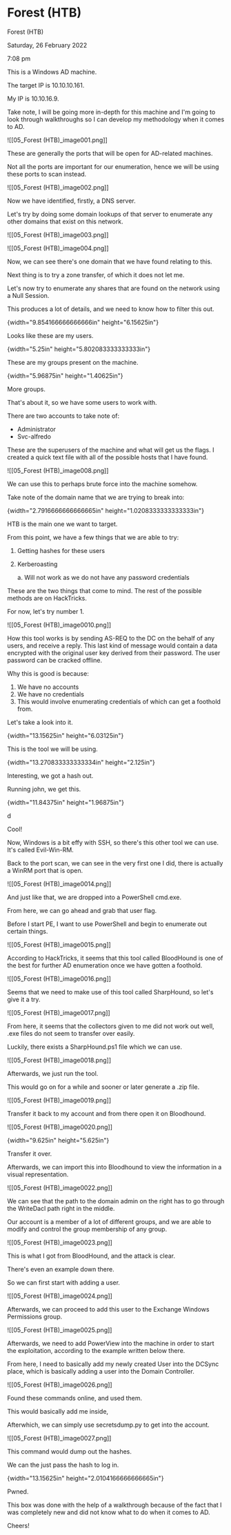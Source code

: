 # Forest (HTB)

Forest (HTB)

Saturday, 26 February 2022

7:08 pm

This is a Windows AD machine.

The target IP is 10.10.10.161.

My IP is 10.10.16.9.

&#x20;

Take note, I will be going more in-depth for this machine and I'm going to look through walkthroughs so I can develop my methodology when it comes to AD.

!\[\[05\_Forest (HTB)\_image001.png]]

These are generally the ports that will be open for AD-related machines.

&#x20;

Not all the ports are important for our enumeration, hence we will be using these ports to scan instead.

!\[\[05\_Forest (HTB)\_image002.png]]

Now we have identified, firstly, a DNS server.

&#x20;

Let's try by doing some domain lookups of that server to enumerate any other domains that exist on this network.

!\[\[05\_Forest (HTB)\_image003.png]]

&#x20;

!\[\[05\_Forest (HTB)\_image004.png]]

Now, we can see there's one domain that we have found relating to this.

&#x20;

Next thing is to try a zone transfer, of which it does not let me.

Let's now try to enumerate any shares that are found on the network using a Null Session.

This produces a lot of details, and we need to know how to filter this out.

{width="9.854166666666666in" height="6.15625in"}

Looks like these are my users.

&#x20;

{width="5.25in" height="5.802083333333333in"}

These are my groups present on the machine.

{width="5.96875in" height="1.40625in"}

More groups.

&#x20;

That's about it, so we have some users to work with.

There are two accounts to take note of:

&#x20;

* Administrator
* Svc-alfredo

&#x20;

These are the superusers of the machine and what will get us the flags. I created a quick text file with all of the possible hosts that I have found.

!\[\[05\_Forest (HTB)\_image008.png]]

We can use this to perhaps brute force into the machine somehow.

&#x20;

Take note of the domain name that we are trying to break into:

{width="2.7916666666666665in" height="1.0208333333333333in"}

HTB is the main one we want to target.

&#x20;

From this point, we have a few things that we are able to try:

1. Getting hashes for these users
2.  Kerberoasting

    a. Will not work as we do not have any password credentials

&#x20;

These are the two things that come to mind. The rest of the possible methods are on HackTricks.

For now, let's try number 1.

!\[\[05\_Forest (HTB)\_image0010.png]]

How this tool works is by sending AS-REQ to the DC on the behalf of any users, and receive a reply. This last kind of message would contain a data encrypted with the original user key derived from their password. The user password can be cracked offline.

&#x20;

Why this is good is because:

1. We have no accounts
2. We have no credentials
3. This would involve enumerating credentials of which can get a foothold from.

&#x20;

Let's take a look into it.

{width="13.15625in" height="6.03125in"}

This is the tool we will be using.

&#x20;

{width="13.270833333333334in" height="2.125in"}

&#x20;

&#x20;

Interesting, we got a hash out.

Running john, we get this.

{width="11.84375in" height="1.96875in"}

d

Cool!

&#x20;

Now, Windows is a bit effy with SSH, so there's this other tool we can use. It's called Evil-Win-RM.

&#x20;

Back to the port scan, we can see in the very first one I did, there is actually a WinRM port that is open.

&#x20;

!\[\[05\_Forest (HTB)\_image0014.png]]

And just like that, we are dropped into a PowerShell cmd.exe.

&#x20;

From here, we can go ahead and grab that user flag.

&#x20;

Before I start PE, I want to use PowerShell and begin to enumerate out certain things.

&#x20;

!\[\[05\_Forest (HTB)\_image0015.png]]

According to HackTricks, it seems that this tool called BloodHound is one of the best for further AD enumeration once we have gotten a foothold.

&#x20;

!\[\[05\_Forest (HTB)\_image0016.png]]

Seems that we need to make use of this tool called SharpHound, so let's give it a try.

!\[\[05\_Forest (HTB)\_image0017.png]]

From here, it seems that the collectors given to me did not work out well, .exe files do not seem to transfer over easily.

&#x20;

Luckily, there exists a SharpHound.ps1 file which we can use.

&#x20;

!\[\[05\_Forest (HTB)\_image0018.png]]

Afterwards, we just run the tool.

&#x20;

This would go on for a while and sooner or later generate a .zip file.

!\[\[05\_Forest (HTB)\_image0019.png]]

Transfer it back to my account and from there open it on Bloodhound.

!\[\[05\_Forest (HTB)\_image0020.png]]

&#x20;

{width="9.625in" height="5.625in"}

Transfer it over.

Afterwards, we can import this into Bloodhound to view the information in a visual representation.

&#x20;

!\[\[05\_Forest (HTB)\_image0022.png]]

&#x20;

We can see that the path to the domain admin on the right has to go through the WriteDacl path right in the middle.

&#x20;

Our account is a member of a lot of different groups, and we are able to modify and control the group membership of any group.

&#x20;

!\[\[05\_Forest (HTB)\_image0023.png]]

This is what I got from BloodHound, and the attack is clear.

There's even an example down there.

&#x20;

So we can first start with adding a user.

!\[\[05\_Forest (HTB)\_image0024.png]]

&#x20;

Afterwards, we can proceed to add this user to the Exchange Windows Permissions group.

!\[\[05\_Forest (HTB)\_image0025.png]]

&#x20;

Afterwards, we need to add PowerView into the machine in order to start the exploitation, according to the example written below there.

&#x20;

From here, I need to basically add my newly created User into the DCSync place, which is basically adding a user into the Domain Controller.

!\[\[05\_Forest (HTB)\_image0026.png]]

Found these commands online, and used them.

&#x20;

This would basically add me inside,

&#x20;

Afterwhich, we can simply use secretsdump.py to get into the account.

!\[\[05\_Forest (HTB)\_image0027.png]]

This command would dump out the hashes.

&#x20;

We can the just pass the hash to log in.

{width="13.15625in" height="2.0104166666666665in"}

Pwned.

&#x20;

This box was done with the help of a walkthrough because of the fact that I was completely new and did not know what to do when it comes to AD.

&#x20;

Cheers!
